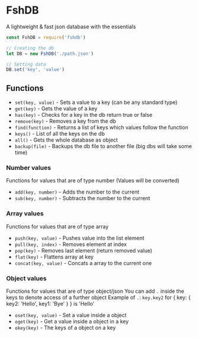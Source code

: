 # FshDB
A lightweight & fast json database with the essentials

```js
const FshDB = require('fshdb')

// Creating the db
let DB = new FshDB('./path.json')

// Setting data
DB.set('key', 'value')
```

## Functions
- `set(key, value)` - Sets a value to a key (can be any standard type)
- `get(key)` - Gets the value of a key
- `has(key)` - Checks for a key in the db return true or false
- `remove(key)` - Removes a key from the db
- `find(function)` - Returns a list of keys which values follow the function
- `keys()` - List of all the keys on the db
- `all()` - Gets the whole database as object
- `backup(file)` - Backups the db file to another file (big dbs will take some time)

### Number values
Functions for values that are of type number (Values will be converted)
- `add(key, number)` - Adds the number to the current
- `sub(key, number)` - Subtracts the number to the current

### Array values
Functions for values that are of type array
- `push(key, value)` - Pushes value into the list element
- `pull(key, index)` - Removes element at index
- `pop(key)` - Removes last element (return removed value)
- `flat(key)` - Flattens array at key
- `concat(key, value)` - Concats a array to the current one

### Object values
Functions for values that are of type object/json
You can add `.` inside the keys to denote access of a further object
Example of `.`: `key.key2` for { key: { key2: 'Hello', key1: 'Bye' } } is 'Hello'
- `oset(key, value)` - Set a value inside a object
- `oget(key)` - Get a value inside a object in a key
- `okey(key)` - The keys of a object on a key
